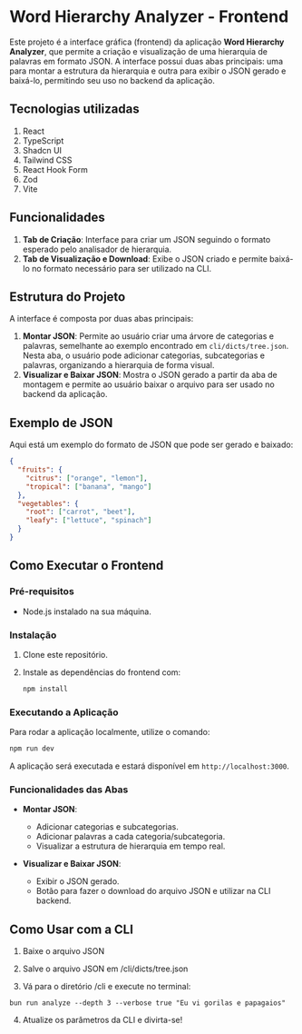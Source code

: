 # Word Hierarchy Analyzer - Frontend

Este projeto é a interface gráfica (frontend) da aplicação **Word Hierarchy Analyzer**, que permite a criação e visualização de uma hierarquia de palavras em formato JSON. A interface possui duas abas principais: uma para montar a estrutura da hierarquia e outra para exibir o JSON gerado e baixá-lo, permitindo seu uso no backend da aplicação.

## Tecnologias utilizadas

1. React
2. TypeScript
3. Shadcn UI
4. Tailwind CSS
5. React Hook Form
6. Zod
7. Vite

## Funcionalidades

1. **Tab de Criação**: Interface para criar um JSON seguindo o formato esperado pelo analisador de hierarquia.
2. **Tab de Visualização e Download**: Exibe o JSON criado e permite baixá-lo no formato necessário para ser utilizado na CLI.

## Estrutura do Projeto

A interface é composta por duas abas principais:

1. **Montar JSON**: Permite ao usuário criar uma árvore de categorias e palavras, semelhante ao exemplo encontrado em `cli/dicts/tree.json`. Nesta aba, o usuário pode adicionar categorias, subcategorias e palavras, organizando a hierarquia de forma visual.
2. **Visualizar e Baixar JSON**: Mostra o JSON gerado a partir da aba de montagem e permite ao usuário baixar o arquivo para ser usado no backend da aplicação.

## Exemplo de JSON

Aqui está um exemplo do formato de JSON que pode ser gerado e baixado:

```json
{
  "fruits": {
    "citrus": ["orange", "lemon"],
    "tropical": ["banana", "mango"]
  },
  "vegetables": {
    "root": ["carrot", "beet"],
    "leafy": ["lettuce", "spinach"]
  }
}
```

## Como Executar o Frontend

### Pré-requisitos

- Node.js instalado na sua máquina.

### Instalação

1. Clone este repositório.
2. Instale as dependências do frontend com:

   ```bash
   npm install
   ```

### Executando a Aplicação

Para rodar a aplicação localmente, utilize o comando:

```bash
npm run dev
```

A aplicação será executada e estará disponível em `http://localhost:3000`.

### Funcionalidades das Abas

- **Montar JSON**:

  - Adicionar categorias e subcategorias.
  - Adicionar palavras a cada categoria/subcategoria.
  - Visualizar a estrutura de hierarquia em tempo real.

- **Visualizar e Baixar JSON**:
  - Exibir o JSON gerado.
  - Botão para fazer o download do arquivo JSON e utilizar na CLI backend.

## Como Usar com a CLI

1. Baixe o arquivo JSON

2. Salve o arquivo JSON em /cli/dicts/tree.json

3. Vá para o diretório /cli e execute no terminal:

```
bun run analyze --depth 3 --verbose true "Eu vi gorilas e papagaios"
```

4. Atualize os parâmetros da CLI e divirta-se!
